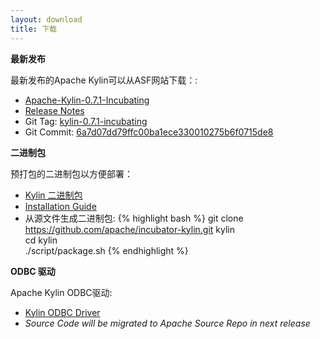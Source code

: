 ```yaml
---
layout: download
title: 下载
---
```

__最新发布__

最新发布的Apache Kylin可以从ASF网站下载：:

  * [Apache-Kylin-0.7.1-Incubating](http://www.apache.org/dyn/closer.cgi/incubator/kylin/0.7.1-incubating)
  * [Release Notes](https://github.com/apache/incubator-kylin/blob/0.7-staging/docs/release_notes.md)
  * Git Tag: [kylin-0.7.1-incubating](https://github.com/apache/incubator-kylin/tree/kylin-0.7.1-incubating)
  * Git Commit: [6a7d07dd79ffc00ba1ece330010275b6f0715de8](https://github.com/apache/incubator-kylin/commit/6a7d07dd79ffc00ba1ece330010275b6f0715de8)

__二进制包__

预打包的二进制包以方便部署：

  * [Kylin 二进制包](http://kylin.incubator.apache.org/download/kylin-0.7.1-incubating.tar.gz)
  * [Installation Guide](https://github.com/apache/incubator-kylin/blob/master/docs/Installation/On%20Hadoop%20CLI%20installation.md)
  * 从源文件生成二进制包:
{% highlight bash %}
git clone https://github.com/apache/incubator-kylin.git kylin  
cd kylin   
./script/package.sh
{% endhighlight %}

__ODBC 驱动__

Apache Kylin ODBC驱动:

  * [Kylin ODBC Driver](http://kylin.incubator.apache.org/download/KylinODBC.zip)
  * _Source Code will be migrated to Apache Source Repo in next release_



